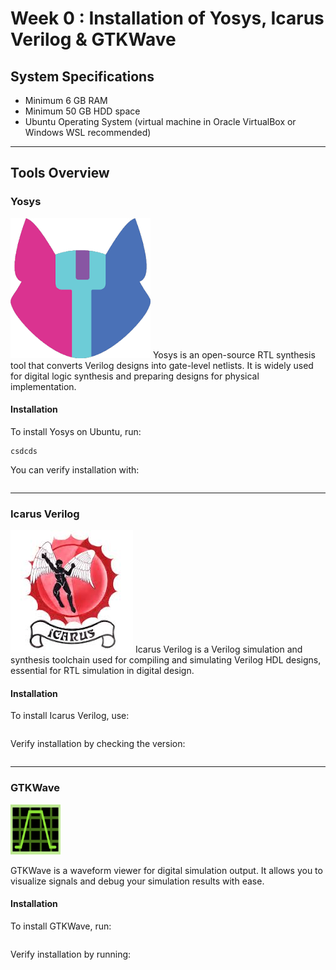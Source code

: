 # Week 0 : Installation of Yosys, Icarus Verilog & GTKWave

## System Specifications
- Minimum 6 GB RAM
- Minimum 50 GB HDD space
- Ubuntu Operating System (virtual machine in Oracle VirtualBox or Windows WSL recommended)

---

## Tools Overview

### Yosys
![Yosys Logo](./images/Yosys.png)
Yosys is an open-source RTL synthesis tool that converts Verilog designs into gate-level netlists. It is widely used for digital logic synthesis and preparing designs for physical implementation.

#### Installation
To install Yosys on Ubuntu, run:
```
csdcds

```

You can verify installation with:

```

```

---

### Icarus Verilog
![Icarus Verilog Logo](./images/icarus.jpeg)
Icarus Verilog is a Verilog simulation and synthesis toolchain used for compiling and simulating Verilog HDL designs, essential for RTL simulation in digital design.

#### Installation
To install Icarus Verilog, use:
```
```

Verify installation by checking the version:
```
```

---

### GTKWave
<!---![GTKWave Logo](./images/gtk.png) --> <img src="./images/gtk.png" alt="GTK wave Logo" width="80" />

GTKWave is a waveform viewer for digital simulation output. It allows you to visualize signals and debug your simulation results with ease.

#### Installation
To install GTKWave, run:

```
```

Verify installation by running:
```
```





